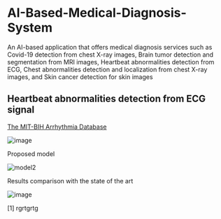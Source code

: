 # AI-Based-Medical-Diagnosis-System
An AI-based application that offers medical diagnosis services such as Covid-19 detection from chest X-ray images, Brain tumor detection and segmentation from MRI images, Heartbeat abnormalities detection from ECG, Chest abnormalities detection and localization from chest X-ray images, and Skin cancer detection for skin images

Heartbeat abnormalities detection from ECG signal
--

[The MIT-BIH Arrhythmia Database](https://www.kaggle.com/datasets/shayanfazeli/heartbeat) 

![image](https://github.com/mohdakrory/AI-Based-Medical-Diagnosis-System/assets/67663339/11daea27-a030-48ab-af3f-6a1a7447b6d8)

Proposed model 

![model2](https://github.com/mohdakrory/AI-Based-Medical-Diagnosis-System/assets/67663339/4d01f247-5cd4-4eeb-bf1f-47c542626840)

Results comparison with the state of the art

![image](https://github.com/mohdakrory/AI-Based-Medical-Diagnosis-System/assets/67663339/fa7d3f29-12e8-4fe3-80f6-c8b16f0f46b2)

[1] rgrtgrtg
